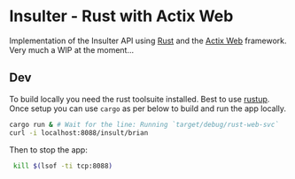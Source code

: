 # Insulter - Rust with Actix Web
Implementation of the Insulter API using [Rust](https://www.rust-lang.org/) and
the [Actix Web](https://actix.rs) framework. Very much a WIP at the moment...

## Dev
To build locally you need the rust toolsuite installed. Best to use [rustup](https://rustup.rs/).
Once setup you can use `cargo` as per below to build and run the app locally.
```bash
cargo run & # Wait for the line: Running `target/debug/rust-web-svc`
curl -i localhost:8088/insult/brian
```

Then to stop the app:
```bash
 kill $(lsof -ti tcp:8088)
```
